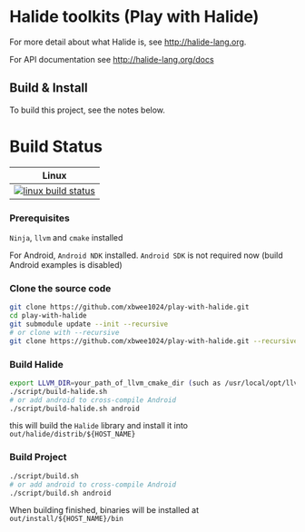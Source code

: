 # Halide toolkits (Play with Halide)

For more detail about what Halide is, see http://halide-lang.org.

For API documentation see http://halide-lang.org/docs

## Build & Install

To build this project, see the notes below.

Build Status
============

| Linux                        |
|------------------------------|
| [![linux build status][1]][2]|

[1]: https://travis-ci.org/xbwee1024/play-with-halide.svg?branch=master
[2]: https://travis-ci.org/xbwee1024/play-with-halide

### Prerequisites
`Ninja`, `llvm` and `cmake` installed

For Android,
`Android NDK` installed. `Android SDK` is not required now (build Android examples is disabled)

### Clone the source code
```bash
git clone https://github.com/xbwee1024/play-with-halide.git
cd play-with-halide
git submodule update --init --recursive
# or clone with --recursive
git clone https://github.com/xbwee1024/play-with-halide.git --recursive
```

### Build Halide

```bash
export LLVM_DIR=your_path_of_llvm_cmake_dir (such as /usr/local/opt/llvm/lib/cmake/llvm)
./script/build-halide.sh
# or add android to cross-compile Android
./script/build-halide.sh android
```
this will build the `Halide` library and install it into `out/halide/distrib/${HOST_NAME}`


### Build Project

```bash
./script/build.sh
# or add android to cross-compile Android
./script/build.sh android
```

When building finished, binaries will be installed at `out/install/${HOST_NAME}/bin`

